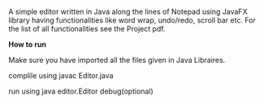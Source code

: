A simple editor written in Java along the lines of Notepad using JavaFX library having functionalities
like word wrap, undo/redo, scroll bar etc. For the list of all functionalities see the Project pdf.

**How to run** 


Make sure you have imported all the files given in Java Libraires.

complile using  javac Editor.java


run using java editor.Editor <filename> debug(optional)

